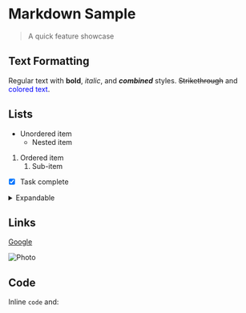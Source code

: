 # Markdown Sample

> A quick feature showcase

## Text Formatting

Regular text with **bold**, _italic_, and **_combined_** styles.
~~Strikethrough~~ and <span style="color: blue">colored text</span>.

## Lists

- Unordered item
  - Nested item

1. Ordered item
   1. Sub-item

- [x] Task complete

<details>
<summary>Expandable</summary>
Hidden content
</details>

## Links

[Google](https://www.google.com)

![Photo](https://sp-ao.shortpixel.ai/client/to_auto,q_lossy,ret_img,w_1024,h_768/https://wellbalancedwomen.com/wp-content/uploads/2020/04/IMG_20200408_111745-1024x768.jpg)

## Code

Inline `code` and:
